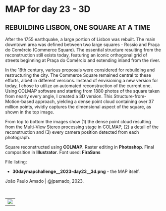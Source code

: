<h1>MAP for day 23 - 3D</h1>
<h2>REBUILDING LISBON, ONE SQUARE AT A TIME</h2> 
<p>After the 1755 earthquake, a large portion of Lisbon was rebuilt. The main downtown area was defined between two large squares - Rossio and Praça do Comércio (Commerce Square). The essential structure resulting from the reconstruction still exists today, featuring an iconic orthogonal grid of streets beginning at Praça do Comércio and extending inland from the river.</p>
<p>In the 18th century, various proposals were considered for rebuilding and restructuring the city. The Commerce Square remained central to these efforts, albeit in different versions. Instead of envisioning a new version for today, I chose to utilize an automated reconstruction of the current one. Using COLMAP software and starting from 1880 photos of the square taken from nearly every angle, I created a 3D version. This Structure-from-Motion-based approach, yielding a dense point cloud containing over 37 million points, vividly captures the dimensional aspect of the square, as shown in the top image.</p>
<p>From top to bottom the images show (1) the dense point cloud resulting from the Multi-View Stereo processing stage in COLMAP, (2) a detail of the reconstruction and (3) every camera position detected from each photograph.</p>
<p>Square reconstructed using <b>COLMAP</b>. Raster editing in <b>Photoshop</b>. Final composition in <b>Illustrator</b>. Font used: <b>FiraSans</b><br>
<p>File listing:</p>
<ul>
  <li><b>30daymapchallenge__2023-day23__3d.png</b> - the MAP itself.</li>
  </ul>
<p>João Paulo Amado | @jpamado, 2023.</p>
<p>&nbsp;</p>
<table>
<tr>
<td style="border:thin #000">
<img src="30daymapchallenge__2023-day23__3d.png" width=auto>
</td>
</tr>
</table>
